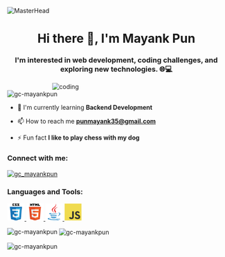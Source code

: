 ![MasterHead](https://repository-images.githubusercontent.com/588181932/e36ec678-7984-4cdd-8e4c-a3932772ff8e)
<h1 align="center">Hi there 👋, I'm Mayank Pun</h1>
<h3 align="center">I'm interested in web development, coding challenges, and exploring new technologies. 🌐💻</h3>
<img align="right" alt="coding" width="400" src="https://i.pinimg.com/originals/f0/f0/d9/f0f0d932d6e39c7af5aa305cbd8da735.gif"></img>

<p align="left"> <img src="https://komarev.com/ghpvc/?username=gc-mayankpun&label=Profile%20views&color=0e75b6&style=flat" alt="gc-mayankpun" /> </p>

- 🌱 I'm currently learning **Backend Development**

- 📫 How to reach me **punmayank35@gmail.com**

- ⚡ Fun fact **I like to play chess with my dog**

<h3 align="left">Connect with me:</h3>
<p align="left">
<a href="https://instagram.com/gc_mayankpun" target="blank"><img align="center" src="https://raw.githubusercontent.com/rahuldkjain/github-profile-readme-generator/master/src/images/icons/Social/instagram.svg" alt="gc_mayankpun" height="30" width="40" /></a>
</p>

<h3 align="left">Languages and Tools:</h3>
<p align="left"> <a href="https://www.w3schools.com/css/" target="_blank" rel="noreferrer"> <img src="https://raw.githubusercontent.com/devicons/devicon/master/icons/css3/css3-original-wordmark.svg" alt="css3" width="40" height="40"/> </a> <a href="https://www.w3.org/html/" target="_blank" rel="noreferrer"> <img src="https://raw.githubusercontent.com/devicons/devicon/master/icons/html5/html5-original-wordmark.svg" alt="html5" width="40" height="40"/> </a> <a href="https://www.java.com" target="_blank" rel="noreferrer"> <img src="https://raw.githubusercontent.com/devicons/devicon/master/icons/java/java-original.svg" alt="java" width="40" height="40"/> </a> <a href="https://developer.mozilla.org/en-US/docs/Web/JavaScript" target="_blank" rel="noreferrer"> <img src="https://raw.githubusercontent.com/devicons/devicon/master/icons/javascript/javascript-original.svg" alt="javascript" width="40" height="40"/> </a> </p>

<p><img align="left" src="https://github-readme-stats.vercel.app/api/top-langs?username=gc-mayankpun&show_icons=true&locale=en&layout=compact" alt="gc-mayankpun" /></p>

<p>&nbsp;<img align="center" src="https://github-readme-stats.vercel.app/api?username=gc-mayankpun&show_icons=true&locale=en" alt="gc-mayankpun" /></p>

<p><img align="center" src="https://github-readme-streak-stats.herokuapp.com/?user=gc-mayankpun&" alt="gc-mayankpun" /></p>
